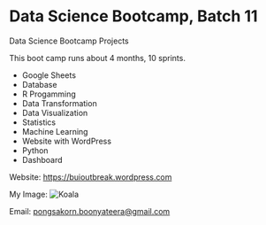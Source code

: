 # Data Science Bootcamp, Batch 11
Data Science Bootcamp Projects

This boot camp runs about 4 months, 10 sprints.

- Google Sheets
- Database
- R Progamming
- Data Transformation
- Data Visualization
- Statistics
- Machine Learning
- Website with WordPress
- Python
- Dashboard

Website: https://buioutbreak.wordpress.com

My Image: ![Koala](https://cdn-useast1.kapwing.com/static/templates/surprised-koala-meme-template-full-e084d34f.webp)

Email: pongsakorn.boonyateera@gmail.com

